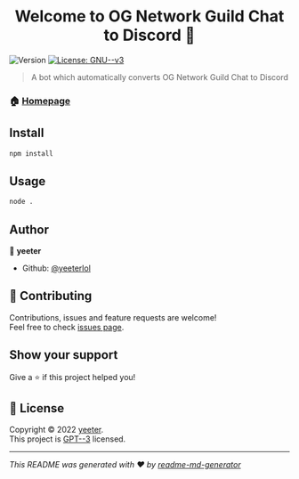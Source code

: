 <h1 align="center">Welcome to OG Network Guild Chat to Discord 👋</h1>
<p>
  <img alt="Version" src="https://img.shields.io/badge/version-1.0.0-blue.svg?cacheSeconds=2592000" />
  <a href="https://github.com/yeeterlol/OGNetworkSync/blob/master/LICENSE" target="_blank">
    <img alt="License: GNU--v3" src="https://img.shields.io/badge/License-GNU--v3-yellow.svg" />
  </a>
</p>

> A bot which automatically converts OG Network Guild Chat to Discord

### 🏠 [Homepage](https://github.com/yeeterlol/OGNetworkSync#readme)

## Install

```sh
npm install
```

## Usage

```sh
node .
```

## Author

👤 **yeeter**

* Github: [@yeeterlol](https://github.com/yeeterlol)

## 🤝 Contributing

Contributions, issues and feature requests are welcome!<br />Feel free to check [issues page](https://github.com/yeeterlol/OGNetworkSync/issues). 

## Show your support

Give a ⭐️ if this project helped you!

## 📝 License

Copyright © 2022 [yeeter](https://github.com/yeeterlol).<br />
This project is [GPT--3](https://github.com/yeeterlol/blob/master/LICENSE) licensed.

***
_This README was generated with ❤️ by [readme-md-generator](https://github.com/kefranabg/readme-md-generator)_
